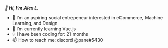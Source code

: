 ***👋 Hi, I’m Alex L.***
- 👀 I’m an aspiring social entrepeneur interested in eCommerce, Machine Learning, and Design
- 🌱 I’m currently learning Vue.js
- 💡 I have been coding for: 21 months
- 📫 How to reach me: discord @pane#5430
